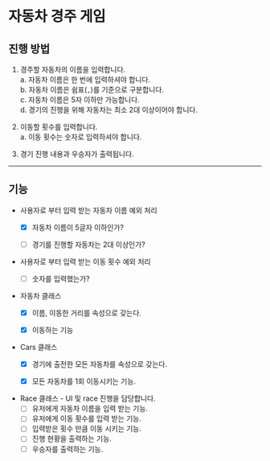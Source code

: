 # 자동차 경주 게임

## 진행 방법

1. 경주할 자동차의 이름을 입력합니다.  
   a. 자동차 이름은 한 번에 입력하셔야 합니다.  
   b. 자동차 이름은 쉼표(`,`)를 기준으로 구분합니다.  
   c. 자동차 이름은 5자 이하만 가능합니다.  
   d. 경기의 진행을 위해 자동차는 최소 2대 이상이어야 합니다.


2. 이동할 횟수를 입력합니다.  
   a. 이동 횟수는 숫자로 입력하셔야 합니다.


3. 경기 진행 내용과 우승자가 출력됩니다.

---

## 기능

* 사용자로 부터 입력 받는 자동차 이름 예외 처리
    *[x] 자동차 이름이 5글자 이하인가?
    *[ ] 경기를 진행할 자동차는 2대 이상인가?


* 사용자로 부터 입력 받는 이동 횟수 예외 처리
    *[ ] 숫자를 입력했는가?


* 자동차 클래스
    *[x] 이름, 이동한 거리를 속성으로 갖는다.
    *[x] 이동하는 기능


* Cars 클래스
    *[x] 경기에 출전한 모든 자동차를 속성으로 갖는다.
    *[x] 모든 자동차를 1회 이동시키는 기능.


* Race 클래스 - UI 및 race 진행을 담당합니다.
    *[ ] 유저에게 자동차 이름을 입력 받는 기능.
    *[ ] 유저에게 이동 횟수를 입력 받는 기능.
    *[ ] 입력받은 횟수 만큼 이동 시키는 기능.
    *[ ] 진행 현황을 출력하는 기능.
    *[ ] 우승자를 출력하는 기능.
